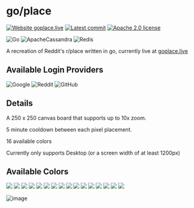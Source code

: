 # go/place

[![Website goplace.live](https://img.shields.io/website-up-down-green-red/https/www.goplace.live.svg)](https://goplace.live)
[![Latest commit](https://badgen.net/github/last-commit/kevinli23/go-place/main)](https://GitHub.com/go-place/banbucket-backend/commit/)
[![Apache 2.0 license](https://img.shields.io/badge/License-Apache%202.0-red.svg)](http://www.apache.org/licenses/)


![Go](https://img.shields.io/badge/go-%2300ADD8.svg?style=for-the-badge&logo=go&logoColor=white)
![ApacheCassandra](https://img.shields.io/badge/cassandra-%231287B1.svg?style=for-the-badge&logo=apache-cassandra&logoColor=white)
![Redis](https://img.shields.io/badge/redis-%23DD0031.svg?style=for-the-badge&logo=redis&logoColor=white)

A recreation of Reddit's r/place written in go, currently live at [goplace.live](https://goplace.live)

## Available Login Providers

![Google](https://img.shields.io/badge/google-4285F4?style=for-the-badge&logo=google&logoColor=white)
![Reddit](https://img.shields.io/badge/Reddit-FF4500?style=for-the-badge&logo=reddit&logoColor=white)
![GitHub](https://img.shields.io/badge/github-%23121011.svg?style=for-the-badge&logo=github&logoColor=white)

## Details

A 250 x 250 canvas board that supports up to 10x zoom.

5 minute cooldown between each pixel placement.

16 available colors

Currently only supports Desktop (or a screen width of at least 1200px)

## Available Colors

![](https://img.shields.io/badge/-%23FFFFFF-%23FFFFFF)
![](https://img.shields.io/badge/-%23E4E4E4-%23E4E4E4)
![](https://img.shields.io/badge/-%23888888-%23888888)
![](https://img.shields.io/badge/-%23222222-%23222222)
![](https://img.shields.io/badge/-%23FFA7D1-%23FFA7D1)
![](https://img.shields.io/badge/-%23E50000-%23E50000)
![](https://img.shields.io/badge/-%23E59500-%23E59500)
![](https://img.shields.io/badge/-%23A06A42-%23A06A42)
![](https://img.shields.io/badge/-%23E5D900-%23E5D900)
![](https://img.shields.io/badge/-%2394E044-%2394E044)
![](https://img.shields.io/badge/-%2302BE01-%2302BE01)
![](https://img.shields.io/badge/-%2300D3DD-%2300D3DD)
![](https://img.shields.io/badge/-%230083C7-%230083C7)
![](https://img.shields.io/badge/-%230000EA-%230000EA)
![](https://img.shields.io/badge/-%23CF6EE4-%23CF6EE4)
![](https://img.shields.io/badge/-%23820080-%23820080)

![image](https://user-images.githubusercontent.com/42505833/167006794-33728ec3-035b-4ad0-a5f7-79a5321a8541.png)
